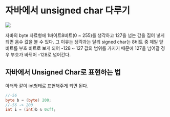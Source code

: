 # 자바에서 unsigned char 다루기

![](https://user-images.githubusercontent.com/45007556/139854350-58e48fea-313e-49af-8dcc-45cb19c0c0fb.png)

자바의 byte 자료형에 1바이트8비트(0 \~ 255)를 생각하고 127을 넘는 값을 집어 넣게 되면 음수 값을 볼 수 있다. 그 이유는 생각과는 달리 signed char는 8비트 중 제일 앞 비트를 부호 비트로 보게 되어 -128 \~ 127 값의 범위를 가지기 때문에 127을 넘어갈 경우 부호가 바뀌어 -128로 넘어간다.

## 자바에서 Unsigned Char로 표현하는 법

아래와 같이 int형태로 표현해주게 되면 된다.

```java
//-56
byte b = (byte) 200;
//-56 -> 200
int i = (int)b & 0xff;
```
